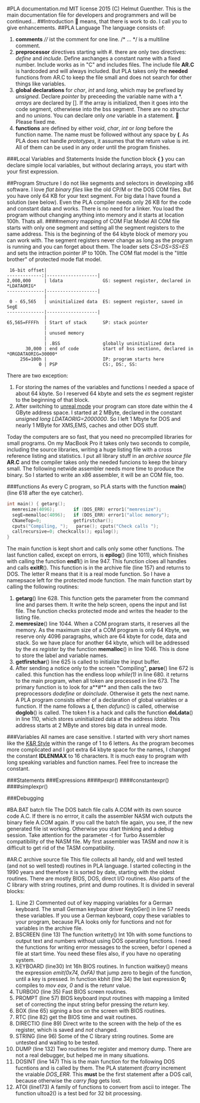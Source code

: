 #PLA documentation.md 
MIT license 2015 (C) Helmut Guenther. 
This is the main documentation file for developers and programmers and will be continued...
##Introduction
:round_pushpin:  means, that there is work to do. I call you to give enhancements.
##PLA Language
The language consists of:

1. **comments** *//* ist the comment for one line. /* ... */ is a multiline comment.
2. **preprocessor** directives starting with #. there are only two directives:  *define* and *include*. Define axchanges a constant name with a fixed number. Include works as in "C" and includes files. The include file **AR.C** is hardcoded and will always included. But PLA takes only the **needed** functions from AR.C to keep the file small and does not search for other things like variables.   
3. **global declarations** for *char*, *int* and *long*, which may be prefixed by *unsigned*. Declare *pointer* by preceeding the variable name with a *.  *arrays* are declared by []. If the array is initialized, then it goes into the code segment, otherwiese into the bss segment. There are no *structur* and no *unions*. You can declare only *one* variable in a statement. :round_pushpin: Please fixed me.
4. **functions** are defined by either *void*, *char*, *int* or *long* before the function name. The name must be followed without any space by **(**. As PLA does not handle *prototypes*, it assumes that the return value is *int*.
All of them can be used in any order until the program finishes.

###Local Variables and Statements
Inside the function block **{ }** you can declare simple local variables, but without declaring arrays, you start with your first expression.

##Program Structure
I do not like segments and selectors in developing x86 software. I love *flat binary files* like the old CP/M or the DOS COM files. But you have only 64 KB for your text segment. For big data I have found a solution (see below). Even the PLA compiler needs only 26 KB for the code and constant data and works. There is no need for a linker. You load the program without changing anything into memory and it starts at location 100h. Thats all.
####memory mapping of COM Flat Model
All COM file starts with only one segment and setting all the segment registers to the same address. This is the beginning of the 64 kbyte block of memory you can work with. The segment registers never change as long as the program is running and you can forget about them. The loader sets *CS=DS=SS=ES* and sets the intraction pointer *IP* to 100h. The COM flat model is the "little brother" of protected mode flat model. 
```
 16-bit offset|                    
-------------:|-------------------|
2,000,000     | ldata               GS: segment register, declared in *LDATAORIG*
--------------|-------------------|              
              |                    
 0 - 65,565   | uninitialized data  ES: segment register, saved in SegE
--------------|-------------------|
              |
65,565=FFFFh  | Start of stack      SP: stack pointer
              |
              | unused memory     
              |
              | .BSS                globally uninitialized data
       30,000 | end of code         start of bss sectionn, declared in *ORGDATAORIG=30000*             
     256=100h |                     IP: program starts here
            0 | PSP                 CS:, DS:, SS:
```
There are two exception: 

1. For storing the names of the variables and functions I needed a space of about 64 kbyte. So I reserved 64 kbyte and sets the *es* segment register to the beginning of that block. 
2. After switching to [unreal mode](http://en.wikipedia.org/wiki/Unreal_mode) your program can store date within the 4 GByte address space. I started at 2 MByte, declared in the constant *unsigned long LDATAORIG=2000000*. So I left 1 Mbyte for DOS and nearly 1 MByte for XMS,EMS, caches and other DOS stuff.

Today the computers are so fast, that you need no precompiled libraries for small programs. On my MacBook Pro it takes only two seconds to compile, including the source libraries, writing a huge listing file with a cross reference listing and statistics. I put all library stuff in an *archive source file* **AR.C** and the compiler takes only the needed funcions to keep the binary small. The following netwide assembler needs more time to produce the binary. So I started to write an x86 assembler, it will be an COM file, too.

###functions
As every C program, so PLA starts with the function **main**() (line 618 after the eye catcher). 
```C
int main() { getarg();
  memresize(4096);       if (DOS_ERR) error1("memresize");
  segE=memalloc(4096);   if (DOS_ERR) error1("alloc memory");
  CNameTop=0;            getfirstchar();
  cputs("Compiling, ");   parse(); cputs("Check calls ");
  callrecursive=0; checkcalls(); epilog();
}
```
The main function is kept short and calls only some other functions. The last function called, except on errors,  is  **epilog**() (line 1011), which finishes with calling the function **end1**() in line 947. This function cloes all handles and calls **exitR**(). This function is in the archive file (line 157) and returns to DOS. The letter R means that it is a real mode function. So I have a namepsace left for the protected mode function.
The main function start by calling the following routines:

1. **getarg**() line 628. This function gets the parameter from the command line and parses them. It write the help screen, opens the input and list file. The function checks protected mode and writes the header to the listing file.
2. **memresize**() line 1044. When a COM program starts, it reserves all the memory. As the maximum size of a COM program is only 64 Kbyte, we reserve only 4096 paragraphs, which are 64 kbyte for code, data and stack. So we have place for another 64 kbyte, which will be addressed by the *es register* by the function **memalloc**() in line 1046. This is done to store the label and variable names. 
3. **getfirstchar**() line 625 is called to initialize the input buffer.
4. After sending a notice only to the screen "Compiling", **parse**() line 672 is called. this function has the endless loop *while(1)* in line 680. it returns to the main program, when all token are processed in line 673. The primary function is to look for a**#** and then calls the two preprocessors *dodefine* or *doinclude*. Otherwise it gets the next name. A PLA program consists either of a declaration of global variables or a function. If the name follows a **(**, then *dofunc*() is called, otherwise **doglob**() is called. The token **!** is a hack and calls the function **doLdata**() in line 110, which stores uninitialized data at the address *ldata*. This address starts at 2 MByte and stores big data in unreal mode.

###Variables
All names are case sensitive. I started with very short names like the [K&R Style](http://en.wikipedia.org/wiki/C_(programming_language)#K.26R_C) within the range of 1 to 6 letters. As the program becomes more complicated and I got extra 64 kbyte space for the names, I changed the constant **IDLENMAX** to 16 characters. It is much easy to program with long speaking variables and function names. Feel free to increase the constant.

###Statements
###Expressions
####pexpr()
####constantexpr()
####simplexpr()

###Debugging

#BA.BAT batch file
The DOS batch file calls A.COM with its own source code A.C. If there is no errror, it calls the assembler NASM wich outputs the binary fiele A.COM again. If you call the batch file again, you see, if the new generated file ist working. Otherwise you start thinking and a debug session. Take attention for the parameter -t for Turbo Assembler compatibility of the NASM file. My first assembler was TASM and now it is difficult to get rid of the TASM compatibility.

#AR.C archive source file
This file collects all handy, old and well tested (and not so well tested) routines in PLA language. I started collecting in the 1990 years and therefore it is sorted by date, starting with the oldest routines. There are mostly BIOS, DOS, direct I/O routines. Also parts of the C library with string routines, print and dump routines. It is divided in several blocks:

1. (Line 2) Commented out of key mapping variables for a German keyboard. The small German keyboar driver KeybGer() in line 57 needs these variables. If you use a German keyboard, copy these variables to your program, because PLA looks only for functions and not for variables in the archive file.
2. BSCREEN (line 13) The function writetty() Int 10h with some functions to output text and numbers without using DOS operating functions. I need the functions for writing error messages to the screen, befor I opened a file at start time. You need these files also, if you have no operating system.
3. KEYBOARD (line30) Int 16h BIOS routines. In function waitkey() means the expression *emit(0x74, 0xFA)* that jump zero to begin of the function, until a key is pressed. In function kbhit (line 34) the last expression **0;**  compiles to *mov eax, 0* and is the retunr value.
4. TURBOIO (line 35) Fast BIOS screen routines.
5. PROMPT (line 57) BIOS keyboard input routines with mapping a limited set of correcting the input string befor pressing the *return* key. 
6. BOX (line 65) signing a box on the screen with BIOS routines.
7. RTC (line 82) get the BIOS time and wait routines.
8. DIRECTIO (line 89) Direct write to the screen with the help of the es register, which is saved and *not* changed.
9. STRING (line 96) Some of the C library string routines. Some are untested and waiting to be tested.
10. DUMP (line 132) Two routines for register and memory dump. There are not a real debugger, but helped me in many situations.
11. DOSINT (line 147) This is the main function for the following DOS fucntions and is called by them. The PLA statement *ifcarry* increment the vraiable *DOS_ERR*. This **must** be the first statement after a DOS call, because otherwise the *carry flag* gets lost.
12. ATOI (line173) A family of functions to convert from ascii to integer. The function ultoa2() is a test bed for 32 bit processing.

